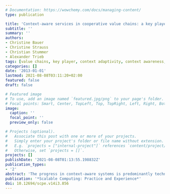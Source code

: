 ```yaml
---
# Documentation: https://wowchemy.com/docs/managing-content/
type: publication

title: 'Context-aware services in cooperative value chains: a key player-centred approach'
subtitle: ''
summary: ''
authors:
- Christine Bauer
- Christine Strauss
- Christian Stummer
- Alexander Trieb
tags: [value chains, key player, context adaptivity, context awareness, context-aware service, value-orientation, business value, insurance sector; high-value items monitoring]
categories: []
date: '2013-01-01'
lastmod: 2021-08-08T03:11:20+02:00
featured: false
draft: false

# Featured image
# To use, add an image named `featured.jpg/png` to your page's folder.
# Focal points: Smart, Center, TopLeft, Top, TopRight, Left, Right, BottomLeft, Bottom, BottomRight.
image:
  caption: ''
  focal_point: ''
  preview_only: false

# Projects (optional).
#   Associate this post with one or more of your projects.
#   Simply enter your project's folder or file name without extension.
#   E.g. `projects = ["internal-project"]` references `content/project/deep-learning/index.md`.
#   Otherwise, set `projects = []`.
projects: []
publishDate: '2021-08-08T01:13:55.198832Z'
publication_types:
- '2'
abstract: 'The progress in context-aware systems is predominantly technology-driven, leading to innovations in technology- savvy industries while having almost no impact on other industries, such as the insurance sector. In this paper we introduce a novel, key player-oriented framework that explicitly takes into account the (business) value for each player being relevant when implementing a particular context-aware service on the market. We illustrate the framework’s applicability by means of a case study of a context-aware system that allows for monitoring high-value items for insurance purposes.'
publication: '*Scalable Computing: Practice and Experience*'
doi: 10.12694/scpe.v14i3.856
---
```

